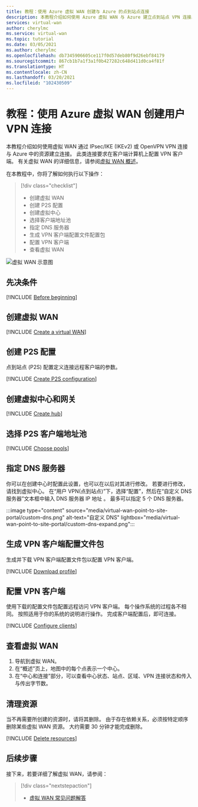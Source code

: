 ```yaml
---
title: 教程：使用 Azure 虚拟 WAN 创建与 Azure 的点到站点连接
description: 本教程介绍如何使用 Azure 虚拟 WAN 与 Azure 建立点到站点 VPN 连接。
services: virtual-wan
author: cherylmc
ms.service: virtual-wan
ms.topic: tutorial
ms.date: 03/05/2021
ms.author: cherylmc
ms.openlocfilehash: db7345906605ce117f0d57deb80f9d26ebf84179
ms.sourcegitcommit: 867cb1b7a1f3a1f0b427282c648d411d0ca4f81f
ms.translationtype: HT
ms.contentlocale: zh-CN
ms.lasthandoff: 03/20/2021
ms.locfileid: "102430509"
---
```

# <a name="tutorial-create-a-user-vpn-connection-using-azure-virtual-wan"></a>教程：使用 Azure 虚拟 WAN 创建用户 VPN 连接

本教程介绍如何使用虚拟 WAN 通过 IPsec/IKE (IKEv2) 或 OpenVPN VPN 连接与 Azure 中的资源建立连接。 此类连接要求在客户端计算机上配置 VPN 客户端。 有关虚拟 WAN 的详细信息，请参阅[虚拟 WAN 概述](virtual-wan-about.md)。

在本教程中，你将了解如何执行以下操作：

> [!div class="checklist"]
> * 创建虚拟 WAN
> * 创建 P2S 配置
> * 创建虚拟中心
> * 选择客户端地址池
> * 指定 DNS 服务器
> * 生成 VPN 客户端配置文件配置包
> * 配置 VPN 客户端
> * 查看虚拟 WAN

![虚拟 WAN 示意图](./media/virtual-wan-about/virtualwanp2s.png)

## <a name="prerequisites"></a>先决条件

[!INCLUDE [Before beginning](../../includes/virtual-wan-before-include.md)]

## <a name="create-a-virtual-wan"></a><a name="wan"></a>创建虚拟 WAN

[!INCLUDE [Create a virtual WAN](../../includes/virtual-wan-create-vwan-include.md)]

## <a name="create-a-p2s-configuration"></a><a name="p2sconfig"></a>创建 P2S 配置

点到站点 (P2S) 配置定义连接远程客户端的参数。

[!INCLUDE [Create P2S configuration](../../includes/virtual-wan-p2s-configuration-include.md)]

## <a name="create-virtual-hub-and-gateway"></a><a name="hub"></a>创建虚拟中心和网关

[!INCLUDE [Create hub](../../includes/virtual-wan-p2s-hub-include.md)]

## <a name="choose-p2s-client-address-pools"></a><a name="chooseclientpools"></a> 选择 P2S 客户端地址池

[!INCLUDE [Choose pools](../../includes/virtual-wan-allocating-p2s-pools.md)]

## <a name="specify-dns-server"></a><a name="dns"></a>指定 DNS 服务器

你可以在创建中心时配置此设置，也可以在以后对其进行修改。 若要进行修改，请找到虚拟中心。 在“用户 VPN(点到站点)”下，选择“配置”，然后在“自定义 DNS 服务器”文本框中输入 DNS 服务器 IP 地址  。 最多可以指定 5 个 DNS 服务器。

   :::image type="content" source="media/virtual-wan-point-to-site-portal/custom-dns.png" alt-text="自定义 DNS" lightbox="media/virtual-wan-point-to-site-portal/custom-dns-expand.png":::

## <a name="generate-vpn-client-profile-package"></a><a name="download"></a>生成 VPN 客户端配置文件包

生成并下载 VPN 客户端配置文件包以配置 VPN 客户端。

[!INCLUDE [Download profile](../../includes/virtual-wan-p2s-download-profile-include.md)]

## <a name="configure-vpn-clients"></a><a name="configure-client"></a>配置 VPN 客户端

使用下载的配置文件包配置远程访问 VPN 客户端。 每个操作系统的过程各不相同。 按照适用于你的系统的说明进行操作。
完成客户端配置后，即可连接。

[!INCLUDE [Configure clients](../../includes/virtual-wan-p2s-configure-clients-include.md)]

## <a name="view-your-virtual-wan"></a><a name="viewwan"></a>查看虚拟 WAN

1. 导航到虚拟 WAN。
1. 在“概述”页上，地图中的每个点表示一个中心。
1. 在“中心和连接”部分，可以查看中心状态、站点、区域、VPN 连接状态和传入与传出字节数。

## <a name="clean-up-resources"></a><a name="cleanup"></a>清理资源

当不再需要所创建的资源时，请将其删除。 由于存在依赖关系，必须按特定顺序删除某些虚拟 WAN 资源。 大约需要 30 分钟才能完成删除。

[!INCLUDE [Delete resources](../../includes/virtual-wan-resource-cleanup.md)]

## <a name="next-steps"></a>后续步骤

接下来，若要详细了解虚拟 WAN，请参阅：

> [!div class="nextstepaction"]
> * [虚拟 WAN 常见问题解答](virtual-wan-faq.md)
